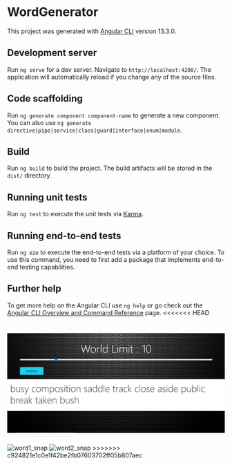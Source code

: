 # WordGenerator

This project was generated with [Angular CLI](https://github.com/angular/angular-cli) version 13.3.0.

## Development server

Run `ng serve` for a dev server. Navigate to `http://localhost:4200/`. The application will automatically reload if you change any of the source files.

## Code scaffolding

Run `ng generate component component-name` to generate a new component. You can also use `ng generate directive|pipe|service|class|guard|interface|enum|module`.

## Build

Run `ng build` to build the project. The build artifacts will be stored in the `dist/` directory.

## Running unit tests

Run `ng test` to execute the unit tests via [Karma](https://karma-runner.github.io).

## Running end-to-end tests

Run `ng e2e` to execute the end-to-end tests via a platform of your choice. To use this command, you need to first add a package that implements end-to-end testing capabilities.

## Further help

To get more help on the Angular CLI use `ng help` or go check out the [Angular CLI Overview and Command Reference](https://angular.io/cli) page.
<<<<<<< HEAD




![alt text](./src/assets/word2_snap.PNG?raw=true "optional")
=======
<img width="951" alt="word1_snap" src="https://user-images.githubusercontent.com/83685421/186329507-26f4367b-3b81-40dd-a104-0f0ac8ae61e1.PNG">
<img width="947" alt="word2_snap" src="https://user-images.githubusercontent.com/83685421/186329516-06d5253d-5122-428e-a0f2-d876a7dd9063.PNG">
>>>>>>> c924821e1c0e1f42be2fb07603702ff05b807aec
